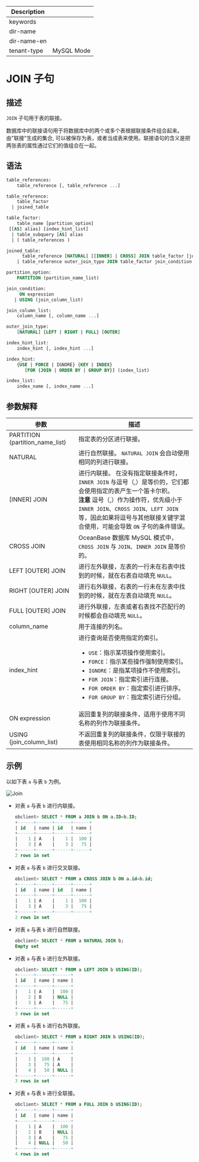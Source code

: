 | Description   |                 |
|---------------|-----------------|
| keywords      |                 |
| dir-name      |                 |
| dir-name-en   |                 |
| tenant-type   | MySQL Mode      |

# JOIN 子句

## 描述

`JOIN` 子句用于表的联接。

数据库中的联接语句用于将数据库中的两个或多个表根据联接条件组合起来。由"联接"生成的集合, 可以被保存为表，或者当成表来使用。联接语句的含义是把两张表的属性通过它们的值组合在一起。

## 语法

```sql
table_references:
    table_reference [, table_reference ...]

table_reference:
    table_factor
  | joined_table

table_factor:
    table_name [partition_option]
 [[AS] alias] [index_hint_list]
  | table_subquery [AS] alias
  | ( table_references )

joined_table:
      table_reference [NATURAL] [[INNER] | CROSS] JOIN table_factor [join_condition]
    | table_reference outer_join_type JOIN table_factor join_condition

partition_option:
    PARTITION (partition_name_list)

join_condition:
     ON expression
   | USING (join_column_list)

join_column_list:
    column_name [, column_name ...]

outer_join_type:
    [NATURAL] {LEFT | RIGHT | FULL} [OUTER]

index_hint_list:
    index_hint [, index_hint ...]

index_hint:
    {USE | FORCE | IGNORE} {KEY | INDEX}
       [FOR {JOIN | ORDER BY | GROUP BY}] (index_list)

index_list:
    index_name [, index_name ...]
```

## 参数解释

|               参数                |                                                                                                                                                                                                         描述                                                                                                                                                                                                          |
|---------------------------------|---------------------------------------------------------------------------------------------------------------------------------------------------------------------------------------------------------------------------------------------------------------------------------------------------------------------------------------------------------------------------------------------------------------------|
| PARTITION (partition_name_list) | 指定表的分区进行联接。                                                                                                                                                                                                                                                                                                                                                                                                         |
| NATURAL                         | 进行自然联接。 `NATURAL JOIN` 会自动使用相同的列进行联接。                                                                                                                                                                                                                                                                                                                                                               |
| \[INNER\] JOIN                  | 进行内联接。 在没有指定联接条件时，`INNER JOIN` 与逗号（,）是等价的，它们都会使用指定的表产生一个笛卡尔积。 <br>**注意**  逗号（,）作为操作符，优先级小于 `INNER JOIN`、`CROSS JOIN`、`LEFT JOIN` 等，因此如果将逗号与其他联接关键字混合使用，可能会导致 `ON` 子句的条件错误。                                                                                                                                                                                              |
| CROSS JOIN                      | OceanBase 数据库 MySQL 模式中，`CROSS JOIN` 与 `JOIN`、`INNER JOIN` 是等价的。                                                                                                                                                                                                                                                                                                                                                    |
| LEFT \[OUTER\] JOIN             | 进行左外联接，左表的一行未在右表中找到的时候，就在右表自动填充 `NULL`。                                                                                                                                                                                                                                                                                                                                                                             |
| RIGHT \[OUTER\] JOIN            | 进行右外联接，右表的一行未在左表中找到的时候，就在左表自动填充 `NULL`。                                                                                                                                                                                                                                                                                                                                                                             |
| FULL \[OUTER\] JOIN             | 进行外联接，左表或者右表找不匹配行的时候都会自动填充 `NULL`。                                                                                                                                                                                                                                                                                                                                                                                  |
| column_name                     | 用于连接的列名。                                                                                                                                                                                                                                                                                                                                                                                                            |
| index_hint                      | 进行查询是否使用指定的索引。 <ul><li> `USE`：指示某项操作使用索引。</li> <li> `FORCE`：指示某些操作强制使用索引。</li> <li> `IGNORE`：是指某项操作不使用索引。</li> <li> `FOR JOIN`：指定索引进行连接。</li> <li> `FOR ORDER BY`：指定索引进行排序。</li> <li> `FOR GROUP BY`：指定索引进行分组。</li></ul>    |
| ON expression                   | 返回重复列的联接条件，适用于使用不同名称的列作为联接条件。                                                                                                                                                                                                                                                                                                                                                                                       |
| USING (join_column_list)        | 不返回重复列的联接条件，仅限于联接的表使用相同名称的列作为联接条件。                                                                                                                                                                                                                                                                                                                                                                                  |

## 示例

以如下表 `a` 与表 `b` 为例。

![Join](https://help-static-aliyun-doc.aliyuncs.com/assets/img/zh-CN/1610958261/p303134.png)

* 对表 `a` 与表 `b` 进行内联接。

  ```sql
  obclient> SELECT * FROM a JOIN b ON a.ID=b.ID;
  +------+------+------+------+
  | id   | name | id   | name |
  +------+------+------+------+
  |    1 | A    |    1 |  100 |
  |    3 | A    |    3 |   75 |
  +------+------+------+------+
  2 rows in set
  ```

* 对表 `a` 与表 `b` 进行交叉联接。

  ```sql
  obclient> SELECT * FROM a CROSS JOIN b ON a.id=b.id;
  +------+------+------+------+
  | id   | name | id   | name |
  +------+------+------+------+
  |    1 | A    |    1 |  100 |
  |    3 | A    |    3 |   75 |
  +------+------+------+------+
  2 rows in set
  ```

* 对表 `a` 与表 `b` 进行自然联接。

  ```sql
  obclient> SELECT * FROM a NATURAL JOIN b;
  Empty set
  ```

* 对表 `a` 与表 `b` 进行左外联接。

  ```sql
  obclient> SELECT * FROM a LEFT JOIN b USING(ID);
  +------+------+------+
  | id   | name | name |
  +------+------+------+
  |    1 | A    |  100 |
  |    2 | B    | NULL |
  |    3 | A    |   75 |
  +------+------+------+
  3 rows in set
  ```

* 对表 `a` 与表 `b` 进行右外联接。

  ```sql
  obclient> SELECT * FROM a RIGHT JOIN b USING(ID);
  +------+------+------+
  | id   | name | name |
  +------+------+------+
  |    1 |  100 | A    |
  |    3 |   75 | A    |
  |    4 |   50 | NULL |
  +------+------+------+
  3 rows in set
  ```

* 对表 `a` 与表 `b` 进行全联接。

  ```sql
  obclient> SELECT * FROM a FULL JOIN b USING(ID);
  +------+------+------+
  | id   | name | name |
  +------+------+------+
  |    1 | A    |  100 |
  |    2 | B    | NULL |
  |    3 | A    |   75 |
  |    4 | NULL |   50 |
  +------+------+------+
  4 rows in set
  ```
